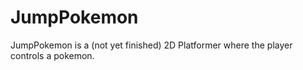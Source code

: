 # JumpPokemon
JumpPokemon is a (not yet finished) 2D Platformer where the player controls a pokemon.
